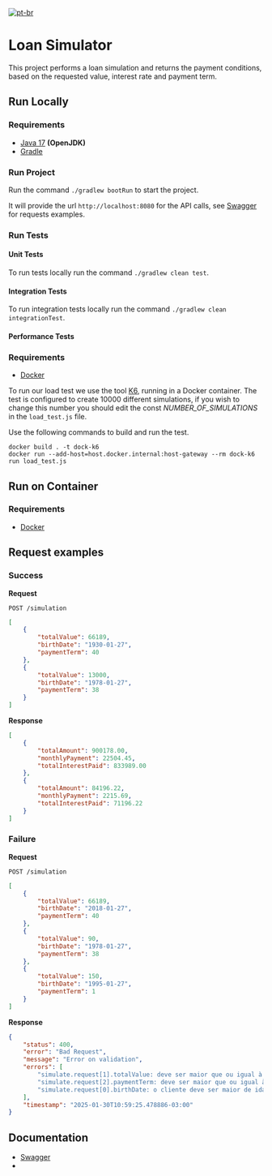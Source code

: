 [![pt-br](https://img.shields.io/badge/lang-pt--br-green.svg)](https://github.com/yasmindias/loan-simulator/blob/master/README.md)

# Loan Simulator #
This project performs a loan simulation and returns the payment conditions, based on the requested value, interest rate and payment term.

## Run Locally
### Requirements
- [Java 17](https://jdk.java.net/archive/) **(OpenJDK)**
- [Gradle](https://gradle.org/install/)

### Run Project
Run the command ```./gradlew bootRun``` to start the project.

It will provide the url ``http://localhost:8080`` for the API calls, see [Swagger](http://localhost:8080/swagger-ui/index.html) for requests examples.

### Run Tests

#### Unit Tests
To run tests locally run the command ```./gradlew clean test```.

#### Integration Tests
To run integration tests locally run the command ```./gradlew clean integrationTest```.

#### Performance Tests
### Requirements
- [Docker](https://www.docker.com/products/docker-desktop/)

To run our load test we use the tool [K6](https://grafana.com/docs/k6/latest/), running in a Docker container.
The test is configured to create 10000 different simulations, if you wish to change this number you should edit the const *NUMBER_OF_SIMULATIONS* in the `load_test.js` file.

Use the following commands to build and run the test.

```
docker build . -t dock-k6
docker run --add-host=host.docker.internal:host-gateway --rm dock-k6 run load_test.js
```

## Run on Container
### Requirements
- [Docker](https://www.docker.com/products/docker-desktop/)

## Request examples

### Success

**Request**

``POST /simulation``
```json
[
    {
        "totalValue": 66189,
        "birthDate": "1930-01-27",
        "paymentTerm": 40
    },
    {
        "totalValue": 13000,
        "birthDate": "1978-01-27",
        "paymentTerm": 38
    }
]
```

**Response**
```json
[
    {
        "totalAmount": 900178.00,
        "monthlyPayment": 22504.45,
        "totalInterestPaid": 833989.00
    },
    {
        "totalAmount": 84196.22,
        "monthlyPayment": 2215.69,
        "totalInterestPaid": 71196.22
    }
]
```

### Failure
**Request**

``POST /simulation``
```json
[
    {
        "totalValue": 66189,
        "birthDate": "2018-01-27",
        "paymentTerm": 40
    },
    {
        "totalValue": 90,
        "birthDate": "1978-01-27",
        "paymentTerm": 38
    },
    {
        "totalValue": 150,
        "birthDate": "1995-01-27",
        "paymentTerm": 1
    }
]
```

**Response**

```json
{
	"status": 400,
	"error": "Bad Request",
	"message": "Error on validation",
	"errors": [
		"simulate.request[1].totalValue: deve ser maior que ou igual à 100",
		"simulate.request[2].paymentTerm: deve ser maior que ou igual à 2",
		"simulate.request[0].birthDate: o cliente deve ser maior de idade"
	],
	"timestamp": "2025-01-30T10:59:25.478886-03:00"
}
```

## Documentation
- [Swagger](http://localhost:3000/swagger-ui/index.html)
-